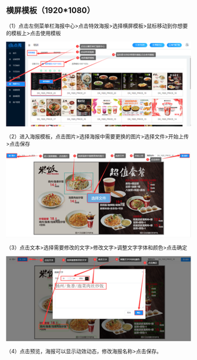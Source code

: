 ## 横屏模板（1920*1080）

（1）点击左侧菜单栏海报中心>点击特效海报>选择横屏模板>鼠标移动到你想要的模板上>点击使用模板

![avatar](../images/poster/1.png)

（2）进入海报模板，点击图片>选择海报中需要更换的图片>选择文件>开始上传>点击保存

![avatar](../images/poster/2.png)

（3）点击文本>选择需要修改的文字>修改文字>调整文字字体和颜色>点击确定

![avatar](../images/poster/3.png)

（4）点击预览，海报可以显示动效动态，修改海报名称>点击保存。
